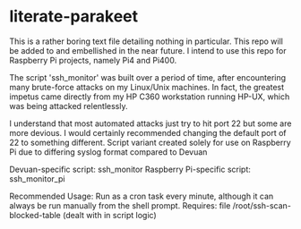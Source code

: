 # literate-parakeet
This is a rather boring text file detailing nothing in particular. This repo will be added to and embellished in the near future.
I intend to use this repo for Raspberry Pi projects, namely Pi4 and Pi400.

The script 'ssh_monitor' was built over a period of time, after encountering many brute-force attacks on my Linux/Unix machines.
In fact, the greatest impetus came directly from my HP C360 workstation running HP-UX, which was being attacked relentlessly.

I understand that most automated attacks just try to hit port 22 but some are more devious. I would certainly recommended changing the default port of 22 to something different. Script variant created solely for use on Raspberry Pi due to differing syslog format compared to Devuan

Devuan-specific script: ssh_monitor
Raspberry Pi-specific script: ssh_monitor_pi

Recommended Usage: Run as a cron task every minute, although it can always be run manually from the shell prompt.
Requires: file /root/ssh-scan-blocked-table (dealt with in script logic)
